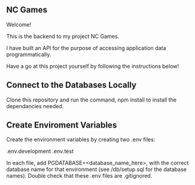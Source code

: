 ## NC Games

Welcome!

This is the backend to my project NC Games.

I have built an API for the purpose of accessing application data programmatically.

Have a go at this project yourself by following the instructions below!

## Connect to the Databases Locally

Clone this repository and run the command, npm install to install the dependancies needed.

## Create Enviroment Variables

Create the environment variables by creating two .env files:

.env.development
.env.test

In each file, add PGDATABASE=<database_name_here>, with the correct database name for that environment (see /db/setup.sql for the database names). Double check that these .env files are .gitignored.
